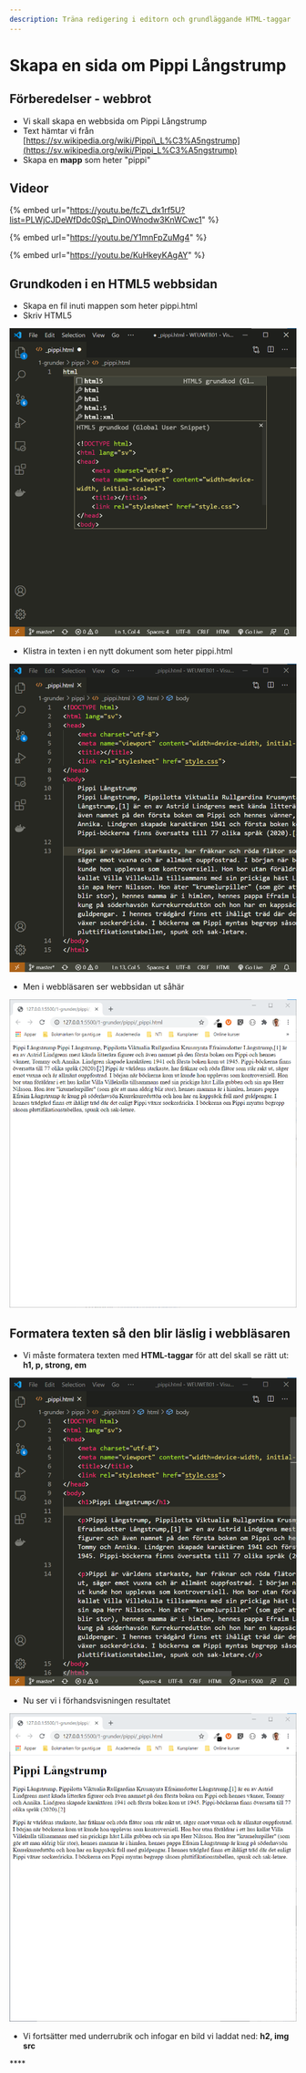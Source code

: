 ```yaml
---
description: Träna redigering i editorn och grundläggande HTML-taggar
---
```


# Skapa en sida om Pippi Långstrump

## Förberedelser - webbrot

* Vi skall skapa en webbsida om Pippi Långstrump
* Text hämtar vi från [https://sv.wikipedia.org/wiki/Pippi\_L%C3%A5ngstrump](https://sv.wikipedia.org/wiki/Pippi_L%C3%A5ngstrump)
* Skapa en **mapp** som heter "pippi"

## Videor

{% embed url="https://youtu.be/fcZ\_dx1rf5U?list=PLWjCJDeWfDdc0Sp\_DinOWnodw3KnWCwc1" %}

{% embed url="https://youtu.be/Y1mnFpZuMg4" %}

{% embed url="https://youtu.be/KuHkeyKAgAY" %}



## Grundkoden i en HTML5 webbsidan

* Skapa en fil inuti mappen som heter pippi.html
* Skriv HTML5

![](.gitbook/assets/image%20%2816%29.png)

* Klistra in texten i en nytt dokument som heter pippi.html

![](.gitbook/assets/image%20%2818%29.png)

* Men i webbläsaren ser webbsidan ut såhär

![](.gitbook/assets/image%20%2823%29.png)

## **Formatera texten så den blir läslig i webbläsaren**

*  Vi måste formatera texten med **HTML-taggar** för att del skall se rätt ut: **h1, p, strong, em**

![](.gitbook/assets/image%20%284%29.png)

*  Nu ser vi i förhandsvisningen resultatet

![](.gitbook/assets/image%20%2819%29.png)

* Vi fortsätter med underrubrik och infogar en bild vi laddat ned: **h2, img src**

\*\*\*\*

